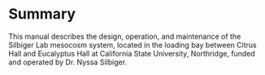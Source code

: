 # Summary

This manual describes the design, operation, and maintenance of the Silbiger Lab mesocosm system, located in the loading bay between Citrus Hall and Eucalyptus Hall at California State University, Northridge, funded and operated by Dr. Nyssa Silbiger.

